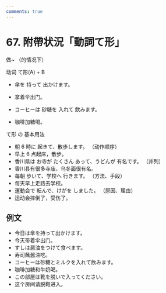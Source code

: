 ```yaml
---
comments: true
---
```


# 67. 附帶状況「動詞て形」
做~ （的情况下）

动词 て形(A) + B

- 傘を 持って 出かけます。
- 拿着伞出门。

- コーヒーは 砂糖を 入れて 飲みます。
- 咖啡加糖喝。

て形 の 基本用法

- 朝 6 時に 起きて、散歩します。 （动作顺序）
- 早上 6 点起床，散步。
- 香川県は お寺が たくさん あって、うどんが 有名です。 （并列）
- 香川县有很多寺庙，乌冬面很有名。
- 毎朝 歩いて、学校へ 行きます。 （方法、手段）
- 每天早上走路去学校。
- 運動会で 転んで、けがを しました。 （原因、理由）
- 运动会摔倒了，受伤了。

## 例文

- 今日は傘を持って出かけます。
- 今天带着伞出门。
- すしは醤油をつけて食べます。
- 寿司蘸酱油吃。
- コーヒーは砂糖とミルクを入れて飲みます。
- 咖啡加糖和牛奶喝。
- この部屋は靴を脱いで入ってください。
- 这个房间请脱鞋进入。

